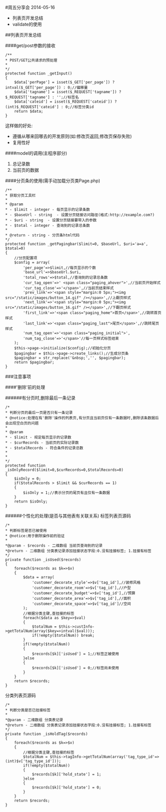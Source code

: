 #周五分享会  2014-05-16
* 列表页开发总结
* validate的使用

##列表页开发总结

####get/post参数的接收

    /**
    * POST/GET公共请求的预处理
    *
    */
    protected function _getInput()
    {
        $data['perPage'] = isset($_GET['per_page']) ? intval($_GET['per_page']) : 0;//偏移量
        $data['tagname'] = isset($_REQUEST['tagname']) ? $_REQUEST['tagname'] : '';//标签名
        $data['cateid'] = isset($_REQUEST['cateid']) ? (int)$_REQUEST['cateid'] : 0;//标签分类id
        return $data;
    }

这样做的好处:
* 遵循从哪来回哪去的开发原则(如:修改页返回,修改页保存失败)
* 复用性好

####model的调用(主程序部分)

1. 总记录数
2. 当前页的数据

####分页条的使用(需手动加载分页类Page.php)

    /**
    * 获取分页工具栏
    *
    * @param
    * - $limit - integer - 每页显示的记录条数
    * - $baseUrl - string  - 设置分页链接访问路径(格式:http://example.com?)
    * - $uri - string  - 设置分页链接要带入的参数
    * - $total - integer - 查询到的记录总条数
    *
    * @return - string - 分页条html代码
    */
    protected function _getPagingbar($limit=0, $baseUrl, $uri='a=a', $total=0)
    {
        //分页配置项
        $config = array(
            'per_page'=>$limit,//每页显示的个数
            'base_url'=>$baseUrl.$uri,
            'total_rows'=>$total,//查询到的记录总条数
            'cur_tag_open'=>' <span class="paging_ahover">',//当前页开始样式
            'cur_tag_close'=>'</span>',//当前页结束样式
            'prev_link'=>'<span style="margin:0 5px;"><img src="/static/images/button_14.gif" /></span>',//上翻页样式
            'next_link'=>'<span style="margin:0 5px;"><img src="/static/images/button_16.gif" /></span>',//下翻页样式
            'first_link'=>'<span class="paging_home">首页</span>',//跳转首页样式
            'last_link'=>'<span class="paging_last">尾页</span>',//跳转尾页样式
            'num_tag_open'=>'<span class="paging_initial">',
            'num_tag_close'=>'</span>'//每一页样式标签结束
        );
        $this->page->initialize($config);//初始化分页
        $pagingbar = $this->page->create_links();//生成分页条
        $pagingbar = str_replace('&nbsp;','', $pagingbar);
        return $pagingbar;
    }

###注意事项

####'删除'前的处理

######有分页时,删除最后一条记录

    /*
    * 判断分页的最后一页是否只有一条记录
    * @notice:处理在有'删除'操作的列表页,有分页且当前页仅有一条数据时,删除该条数据后会出现空白页的问题
    *
    * @param
    * - $limit - 规定每页显示的记录数
    * - $curRecords - 当前页的实际记录数
    * - $totalRecords - 符合条件的记录总数
    *
    *
    */
    protected function _isOnlyRecord($limit=0,$curRecords=0,$totalRecords=0)
    {
        $isOnly = 0;
        if($totalRecords > $limit && $curRecords == 1)
        {
            $isOnly = 1;//表示分页的尾页有且仅有一条数据
        }
        return $isOnly;
    }

######个性化的处理(是否与其他表有关联关系)
标签列表页源码

    /*
    * 判断标签是否已被使用
    * @notice:用于删除操作前的验证
    *
    *@param - $records - 二维数组 当前页查询到的记录
    *@return - 二维数组 分类表记录添加挂接状态字段:0.没有挂接标签; 1.挂接有标签
    */
    private function _isUsed($records)
    {
        foreach($records as $k=>$v)
        {
            $data = array(
                'customer_decorate_style'=>$v['tag_id'],//装修风格
                'customer_decorate_room'=>$v['tag_id'],//户型
                'customer_decorate_budget'=>$v['tag_id'],//预算
                'customer_decorate_area'=>$v['tag_id'],//面积
                'customer_decorate_space'=>$v['tag_id']//空间
            );
            //根据分类主键,查挂接的标签
            foreach($data as $key=>$val)
            {
                $totalNum = $this->custInfo->getTotalNum(array($key=>intval($val)));
                if(!empty($totalNum)) break;
            }
            if(!empty($totalNum))
            {
                $records[$k]['isUsed'] = 1;//标签正被使用
            }else
            {
                $records[$k]['isUsed'] = 0;//标签尚未使用
            }
        }
        return $records;
    }

分类列表页源码

    /*
    * 判断分类是否已挂接标签
    *
    *@param - 二维数组 分类表记录
    *@return - 二维数组 分类表记录添加挂接状态字段:0.没有挂接标签; 1.挂接有标签
    */
    private function _isHoldTag($records)
    {
        foreach($records as $k=>$v)
        {
            //根据分类主键,查挂接的标签
            $totalNum = $this->tagInfo->getTotalNum(array('tag_type_id'=>(int)$v['tag_type_id']));
            if(!empty($totalNum))
            {
                $records[$k]['hold_state'] = 1;
            }else
            {
                $records[$k]['hold_state'] = 0;
            }
        }
        return $records;
    }
